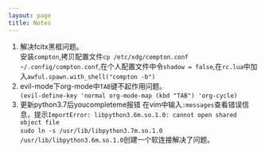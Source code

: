 ```yaml
---
layout: page
title: Notes
---
```

1. 解决fcitx黑框问题。  
安装`compton`,拷贝配置文件`cp /etc/xdg/compton.conf ~/.config/compton.conf`,在个人配置文件中令`shadow = false`,在`rc.lua`中加入`awful.spawn.with_shell("compton -b")`  
2. evil-mode下org-mode中`TAB`键不起作用问题。  
`(evil-define-key 'normal org-mode-map (kbd "TAB") 'org-cycle)`
3. 更新python3.7后youcompleteme报错
在vim中输入`:messages`查看错误信息，提示`ImportError: libpython3.6m.so.1.0: cannot open shared object file`  
`sudo ln -s /usr/lib/libpython3.7m.so.1.0 /usr/lib/libpython3.6m.so.1.0`创建一个软连接解决了问题。

